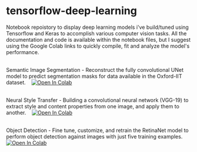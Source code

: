 # tensorflow-deep-learning

Notebook repoistory to display deep learning models i've build/tuned using Tensorflow and Keras to accomplish various computer vision tasks. All the documentation and code is available within the notebook files, but I suggest using the Google Colab links to quickly compile, fit and analyze the model's performance. <br/><br/>

Semantic Image Segmentation - 
Reconstruct the fully convolutional UNet model to predict segmentation masks for data available in the Oxford-IIT dataset. &nbsp;&nbsp; <a href="https://colab.research.google.com/drive/1pSDeBnsG4YP-6OaSzjix6HRG_rj3Spob" target="_parent"><img src="https://colab.research.google.com/assets/colab-badge.svg/" alt="Open In Colab"/></a> <br/><br/>

Neural Style Transfer - Building a convolutional neural network (VGG-19) to extract style and content properties from one image, and apply them to another. &nbsp;&nbsp; <a href="https://colab.research.google.com/drive/1XLb6h0k3tJVo_9DUlsHHkYRrzzw9Z9OL" target="_parent"><img src="https://colab.research.google.com/assets/colab-badge.svg/" alt="Open In Colab"/></a> <br/><br/>

Object Detection - Fine tune, customize, and retrain the RetinaNet model to perform object detection against images with just five training examples. &nbsp;&nbsp; <a href="https://colab.research.google.com/drive/1OX77NrM0a0Mrl67TI41uiTAFcQRlbWeJ" target="_parent"><img src="https://colab.research.google.com/assets/colab-badge.svg/" alt="Open In Colab"/></a>
